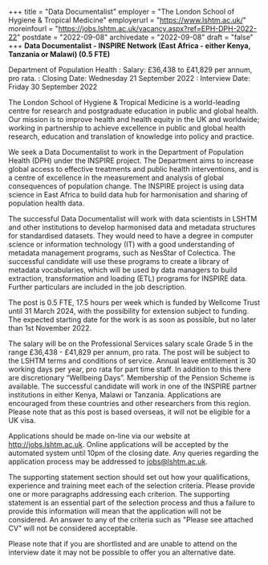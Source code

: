 +++
title = "Data Documentalist"
employer = "The London School of Hygiene & Tropical Medicine"
employerurl = "https://www.lshtm.ac.uk/"
moreinfourl = "https://jobs.lshtm.ac.uk/vacancy.aspx?ref=EPH-DPH-2022-22"
postdate = "2022-09-08"
archivedate = "2022-09-08"
draft = "false"
+++
**Data Documentalist - INSPIRE Network (East Africa - either Kenya, Tanzania or Malawi) (0.5 FTE)**

Department of Population Health
: Salary:  	£36,438 to £41,829 per annum, pro rata.
: Closing Date:  	Wednesday 21 September 2022
: Interview Date:  	Friday 30 September 2022

The London School of Hygiene & Tropical Medicine is a world-leading centre for research and postgraduate education in public and global health. Our mission is to improve health and health equity in the UK and worldwide; working in partnership to achieve excellence in public and global health research, education and translation of knowledge into policy and practice. 

We seek a Data Documentalist to work in the Department of Population Health (DPH) under the INSPIRE project.  The Department aims to increase global access to effective treatments and public health interventions, and is a centre of excellence in the measurement and analysis of global consequences of population change. The INSPIRE project is using data science in East Africa to build data hub for harmonisation and sharing of population health data.  

The successful Data Documentalist will work with data scientists in LSHTM and other institutions to develop harmonised data and metadata structures for standardised datasets. They would need to have a degree in computer science or information technology (IT) with a good understanding of metadata management programs, such as NesStar of Colectica.  The successful candidate will use these programs to create a library of metadata vocabularies, which will be used by data managers to build extraction, transformation and loading (ETL) programs for INSPIRE data. Further particulars are included in the job description.

The post is 0.5 FTE, 17.5 hours per week which is funded by Wellcome Trust until 31 March 2024, with the possibility for extension subject to funding. The expected starting date for the work is as soon as possible, but no later than 1st November 2022.   

The salary will be on the Professional Services salary scale Grade 5 in the range £36,438 - £41,829 per annum, pro rata. The post will be subject to the LSHTM terms and conditions of service. Annual leave entitlement is 30 working days per year, pro rata for part time staff. In addition to this there are discretionary “Wellbeing Days”. Membership of the Pension Scheme is available. The successful candidate will work in one of the INSPIRE partner institutions in either Kenya, Malawi or Tanzania. Applications are encouraged from these countries and other researchers from this region. Please note that as this post is based overseas, it will not be eligible for a UK visa.

Applications should be made on-line via our website at http://jobs.lshtm.ac.uk. Online applications will be accepted by the automated system until 10pm of the closing date. Any queries regarding the application process may be addressed to jobs@lshtm.ac.uk. 

The supporting statement section should set out how your qualifications, experience and training meet each of the selection criteria. Please provide one or more paragraphs addressing each criterion. The supporting statement is an essential part of the selection process and thus a failure to provide this information will mean that the application will not be considered. An answer to any of the criteria such as "Please see attached CV" will not be considered acceptable. 

Please note that if you are shortlisted and are unable to attend on the interview date it may not be possible to offer you an alternative date.